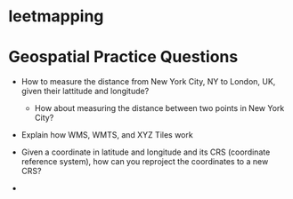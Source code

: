 # leetmapping





# Geospatial Practice Questions


 - How to measure the distance from New York City, NY to London, UK, given their lattitude and longitude?
   - How about measuring the distance between two points in New York City?
  
 - Explain how WMS, WMTS, and XYZ Tiles work

 - Given a coordinate in latitude and longitude and its CRS (coordinate reference system), how can you reproject the coordinates to a new CRS?

 - 
